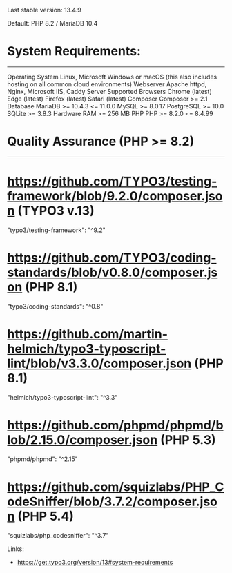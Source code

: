 Last stable version: 13.4.9

Default: PHP 8.2 / MariaDB 10.4

# System Requirements:
-------------------------------------------------------------------------------------------------

Operating System 	Linux, Microsoft Windows or macOS (this also includes hosting on all common cloud environments)
Webserver 	        Apache httpd, Nginx, Microsoft IIS, Caddy Server
Supported Browsers  Chrome (latest)
                    Edge (latest)
                    Firefox (latest)
                    Safari (latest)
Composer 	        Composer >= 2.1
Database 	        MariaDB >= 10.4.3 <= 11.0.0
                    MySQL >= 8.0.17
                    PostgreSQL >= 10.0
                    SQLite >= 3.8.3
Hardware 	        RAM >= 256 MB
PHP  	            PHP >= 8.2.0 <= 8.4.99 

# Quality Assurance (PHP >= 8.2)
-------------------------------------------------------------------------------------------------

# https://github.com/TYPO3/testing-framework/blob/9.2.0/composer.json (TYPO3 v.13)
"typo3/testing-framework": "^9.2"

# https://github.com/TYPO3/coding-standards/blob/v0.8.0/composer.json (PHP 8.1)
"typo3/coding-standards": "^0.8"

# https://github.com/martin-helmich/typo3-typoscript-lint/blob/v3.3.0/composer.json (PHP 8.1)
"helmich/typo3-typoscript-lint": "^3.3"

# https://github.com/phpmd/phpmd/blob/2.15.0/composer.json (PHP 5.3)
"phpmd/phpmd": "^2.15"

# https://github.com/squizlabs/PHP_CodeSniffer/blob/3.7.2/composer.json (PHP 5.4)
"squizlabs/php_codesniffer": "^3.7"

Links:
- https://get.typo3.org/version/13#system-requirements
